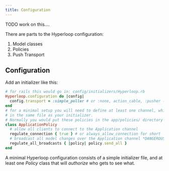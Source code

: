 ```yaml
---
title: Configuration
---
```


TODO work on this....

There are parts to the Hyperloop configuration:

1. Model classes
2. Policies
3. Push Transport

## Configuration

Add an initializer like this:

```ruby
# for rails this would go in: config/initializers/Hyperloop.rb
Hyperloop.configuration do |config|
  config.transport = :simple_poller # or :none, action_cable, :pusher - see below)
end
# for a minimal setup you will need to define at least one channel, which you can do
# in the same file as your initializer.
# Normally you would put these policies in the app/policies/ directory
class ApplicationPolicy
  # allow all clients to connect to the Application channel
  regulate_connection { true } # or always_allow_connection for short
  # broadcast all model changes over the Application channel *DANGEROUS*
  regulate_all_broadcasts { |policy| policy.send_all }
end
```

A minimal Hyperloop configuration consists of a simple initializer file, and at least one *Policy* class that will *authorize* who gets to see what.
